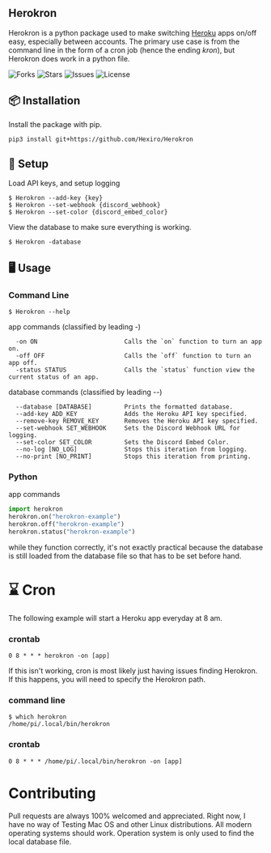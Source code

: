 ## Herokron

Herokron is a python package used to make switching [Heroku](https://heroku.com/) apps on/off easy, especially between accounts. The primary use case is from the command line in the form of a cron job (hence the ending *kron*), but Herokron does work in a python file.

![Forks](https://img.shields.io/github/forks/Hexiro/Herokron)
![Stars](https://img.shields.io/github/stars/Hexiro/Herokron)
![Issues](https://img.shields.io/github/issues/Hexiro/Herokron)
![License](https://img.shields.io/github/license/Hexiro/Herokron)


## 📦 Installation

Install the package with pip.

```
pip3 install git+https://github.com/Hexiro/Herokron
```


## 💾 Setup

Load API keys, and setup logging
```console
$ Herokron --add-key {key} 
$ Herokron --set-webhook {discord_webhook}
$ Herokron --set-color {discord_embed_color}
```
View the database to make sure everything is working.
```console
$ Herokron -database
```

##  🖥️ Usage

### Command Line

```console
$ Herokron --help
```
app commands (classified by leading -)
```console
  -on ON                		Calls the `on` function to turn an app on.
  -off OFF              		Calls the `off` function to turn an app off.
  -status STATUS        		Calls the `status` function view the current status of an app.
```
database commands (classified by leading --)
```
  --database [DATABASE]  		Prints the formatted database.
  --add-key ADD_KEY     		Adds the Heroku API key specified.
  --remove-key REMOVE_KEY		Removes the Heroku API key specified.            
  --set-webhook SET_WEBHOOK		Sets the Discord Webhook URL for logging.                    
  --set-color SET_COLOR			Sets the Discord Embed Color.
  --no-log [NO_LOG]     		Stops this iteration from logging.
  --no-print [NO_PRINT]			Stops this iteration from printing.
```

### Python

app commands
```py
import herokron
herokron.on("herokron-example")
herokron.off("herokron-example")
herokron.status("herokron-example")
```

while they function correctly, it's not exactly practical because the database is still loaded from the database file so that has to be set before hand.

# ⌛ Cron
The following example will start a Heroku app everyday at 8 am.

### crontab
```
0 8 * * * herokron -on [app]
```

If this isn't working, cron is most likely just having issues finding Herokron. If this happens, you will need to specify the Herokron path. 

### command line
```
$ which herokron
/home/pi/.local/bin/herokron
```
### crontab
```
0 8 * * * /home/pi/.local/bin/herokron -on [app]
```


# Contributing
Pull requests are always 100% welcomed and appreciated. Right now, I have no way of Testing Mac OS and other Linux distributions. All modern operating systems should work. Operation system is only used to find the local database file.